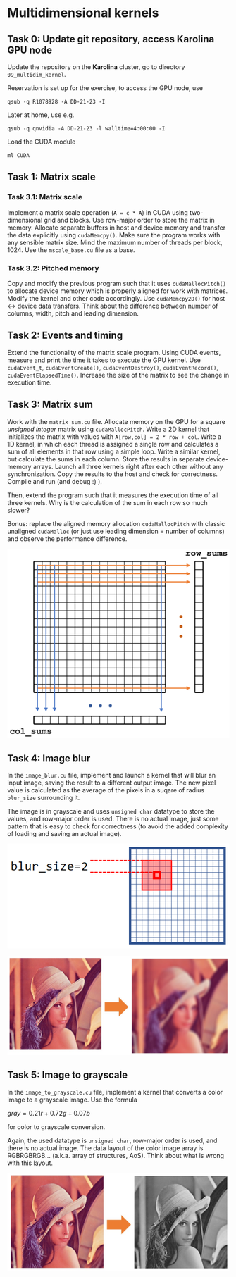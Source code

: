 
Multidimensional kernels
========================





Task 0: Update git repository, access Karolina GPU node
-------------------------------------------------------

Update the repository on the **Karolina** cluster, go to directory `09_multidim_kernel`.

Reservation is set up for the exercise, to access the GPU node, use
```
qsub -q R1078928 -A DD-21-23 -I
```

Later at home, use e.g.
```
qsub -q qnvidia -A DD-21-23 -l walltime=4:00:00 -I
```

Load the CUDA module
```
ml CUDA
```





Task 1: Matrix scale
--------------------

### Task 3.1: Matrix scale

Implement a matrix scale operation (`A = c * A`) in CUDA using two-dimensional grid and blocks. Use row-major order to store the matrix in memory. Allocate separate buffers in host and device memory and transfer the data explicitly using `cudaMemcpy()`. Make sure the program works with any sensible matrix size. Mind the maximum number of threads per block, 1024. Use the `mscale_base.cu` file as a base.

### Task 3.2: Pitched memory

Copy and modify the previous program such that it uses `cudaMallocPitch()` to allocate device memory which is properly aligned for work with matrices. Modify the kernel and other code accordingly. Use `cudaMemcpy2D()` for host <-> device data transfers. Think about the difference between number of columns, width, pitch and leading dimension.





Task 2: Events and timing
-------------------------

Extend the functionality of the matrix scale program. Using CUDA events, measure and print the time it takes to execute the GPU kernel. Use `cudaEvent_t`, `cudaEventCreate()`, `cudaEventDestroy()`, `cudaEventRecord()`, `cudaEventElapsedTime()`. Increase the size of the matrix to see the change in execution time.





Task 3: Matrix sum
------------------

Work with the `matrix_sum.cu` file. Allocate memory on the GPU for a square *unsigned integer* matrix using `cudaMallocPitch`. Write a 2D kernel that initializes the matrix with values with `A[row,col] = 2 * row + col`. Write a 1D kernel, in which each thread is assigned a single row and calculates a sum of all elements in that row using a simple loop. Write a similar kernel, but calculate the sums in each column. Store the results in separate device-memory arrays. Launch all three kernels right after each other without any synchronization. Copy the results to the host and check for correctness. Compile and run (and debug :) ).

Then, extend the program such that it measures the execution time of all three kernels. Why is the calculation of the sum in each row so much slower?

Bonus: replace the aligned memory allocation `cudaMallocPitch` with classic unaligned `cudaMalloc` (or just use leading dimension = number of columns) and observe the performance difference.

![Matrix sum illustration](matrix_sum.png)





Task 4: Image blur
------------------

In the `image_blur.cu` file, implement and launch a kernel that will blur an input image, saving the result to a different output image. The new pixel value is calculated as the average of the pixels in a suqare of radius `blur_size` surrounding it.

The image is in grayscale and uses `unsigned char` datatype to store the values, and row-major order is used. There is no actual image, just some pattern that is easy to check for correctness (to avoid the added complexity of loading and saving an actual image).

![Blur size](blur_size.png)

![Blur of an image](blur.jpg)





Task 5: Image to grayscale
--------------------------

In the `image_to_grayscale.cu` file, implement a kernel that converts a color image to a grayscale image. Use the formula

$gray = 0.21 r + 0.72 g + 0.07 b$

for color to grayscale conversion.

Again, the used datatype is `unsigned char`, row-major order is used, and there is no actual image. The data layout of the color image array is RGBRGBRGB... (a.k.a. array of structures, AoS). Think about what is wrong with this layout.

![Color image to grayscale](grayscale.jpg)
